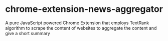# chrome-extension-news-aggregator
A pure JavaScript powered Chrome Extension that employs TextRank algorithm to scrape the content of websites to aggregate the content and give a short summary
